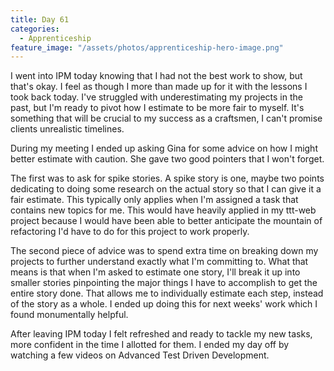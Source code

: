 ```yaml
---
title: Day 61
categories:
  - Apprenticeship
feature_image: "/assets/photos/apprenticeship-hero-image.png"
---
```


I went into IPM today knowing that I had not the best work to show, but that's okay. I feel as though
I more than made up for it with the lessons I took back today. I've struggled with underestimating
my projects in the past, but I'm ready to pivot how I estimate to be more fair to myself. It's something
that will be crucial to my success as a craftsmen, I can't promise clients unrealistic timelines.

During my meeting I ended up asking Gina for some advice on how I might better estimate with caution.
She gave two good pointers that I won't forget.

The first was to ask for spike stories. A spike story is one, maybe two points dedicating to doing some
research on the actual story so that I can give it a fair estimate. This typically only applies when
I'm assigned a task that contains new topics for me. This would have heavily applied in my ttt-web
project because I would have been able to better anticipate the mountain of refactoring I'd have to do
for this project to work properly.

The second piece of advice was to spend extra time on breaking down my projects to further understand
exactly what I'm committing to. What that means is that when I'm asked to estimate one story, I'll break
it up into smaller stories pinpointing the major things I have to accomplish to get the entire story done.
That allows me to individually estimate each step, instead of the story as a whole. I ended up doing this
for next weeks' work which I found monumentally helpful.

After leaving IPM today I felt refreshed and ready to tackle my new tasks, more confident in the time I
allotted for them. I ended my day off by watching a few videos on Advanced Test Driven Development.
  